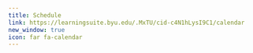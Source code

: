 ```yaml
---
title: Schedule
link: https://learningsuite.byu.edu/.MxTU/cid-c4N1hLysI9C1/calendar
new_window: true
icon: far fa-calendar
---
```

